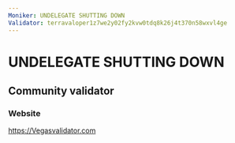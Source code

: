 ```yaml
---
Moniker: UNDELEGATE SHUTTING DOWN
Validator: terravaloper1z7we2y02fy2kvw0tdq8k26j4t370n58wxvl4ge
---
```


# UNDELEGATE SHUTTING DOWN

## Community validator

### Website

https://Vegasvalidator.com
